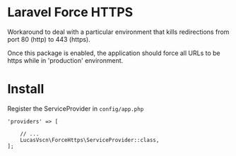 # Laravel Force HTTPS

Workaround to deal with a particular environment that kills redirections from
port 80 (http) to 443 (https).

Once this package is enabled, the application should force all URLs to be https
while in 'production' environment.

# Install

Register the ServiceProvider in `config/app.php`

    'providers' => [

        // ...
        LucasVscn\ForceHttps\ServiceProvider::class,
    ];
